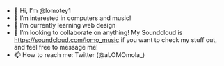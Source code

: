 - 👋 Hi, I’m @lomotey1
- 👀 I’m interested in computers and music!
- 🌱 I’m currently learning web design
- 💞️ I’m looking to collaborate on anything! My Soundcloud is https://soundcloud.com/lomo_music if you want to check my stuff out, and feel free to message me!
- 📫 How to reach me: Twitter (@aLOMOmola_)

